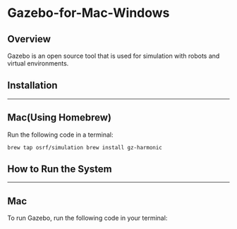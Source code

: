 # Gazebo-for-Mac-Windows

## Overview

Gazebo is an open source tool that is used for simulation with robots and virtual environments.

## Installation
---
## Mac(Using Homebrew)

Run the following code in a terminal:

``
brew tap osrf/simulation
brew install gz-harmonic
``

## How to Run the System
---
## Mac
To run Gazebo, run the following code in your terminal:
